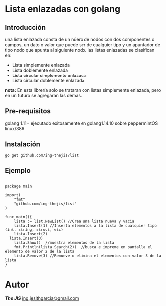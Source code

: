 # Lista enlazadas con golang

## Introducción
una lista enlazada consta de un núero de nodos con dos componentes o campos, un dato o valor que puede ser de cualquier tipo y un apuntador de tipo nodo que apunta al siguiente nodo.
las listas enlazadas se clasifican en:
* Lista simplemente enlazada
* Lista doblemente enlazada
* Lista circular simplemente enlazada
* Lista circular doblemente enlazada

**nota:** En esta librería solo se trataran con listas simplemente enlazada, pero en un futuro se agregaran las demas.

## Pre-requisitos
golang 1.11+
ejecutado exitosamente en golang1.14.10 sobre peppermintOS linux/386

## Instalación

```golang
go get github.com/ing-thejis/list
```

## Ejemplo
```golang

package main

import(
	"fmt"
	"github.com/ing-thejis/list"
)

func main(){
	lista := list.NewList() //Crea una lista nueva y vacia
	lista.Insert(1) //Inserta elementos a la lista de cualquier tipo (int, string, struct, etc)
	lista.Insert(2)
  lista.Insert(3)
	lista.Show()  //muestra elementos de la lista
	fmt.Println(lista.Search(2))  //busca e impreme en pantalla el elemento de valor 2 de la lista
	lista.Remove(3) //Remueve o elimina el elementos con valor 3 de la lista
}
```

# Autor
***The JIS*** <ing.jesithgarcia@gmail.com>
